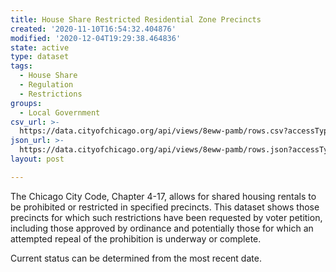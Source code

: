 ```yaml
---
title: House Share Restricted Residential Zone Precincts
created: '2020-11-10T16:54:32.404876'
modified: '2020-12-04T19:29:38.464836'
state: active
type: dataset
tags:
  - House Share
  - Regulation
  - Restrictions
groups:
  - Local Government
csv_url: >-
  https://data.cityofchicago.org/api/views/8eww-pamb/rows.csv?accessType=DOWNLOAD
json_url: >-
  https://data.cityofchicago.org/api/views/8eww-pamb/rows.json?accessType=DOWNLOAD
layout: post

---
```

The Chicago City Code, Chapter 4-17, allows for shared housing rentals to be prohibited or restricted in specified precincts.  This dataset shows those precincts for which such restrictions have been requested by voter petition, including those approved by ordinance and potentially those for which an attempted repeal of the prohibition is underway or complete.

Current status can be determined from the most recent date.

